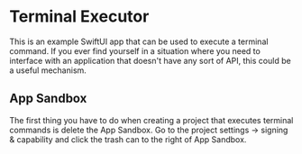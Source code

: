 #  Terminal Executor

This is an example SwiftUI app that can be used to execute a terminal command.
If you ever find yourself in a situation where you need to interface with an application that doesn't have any sort of API, this could be a useful mechanism.

## App Sandbox

The first thing you have to do when creating a project that executes terminal commands is delete the App Sandbox.
Go to the project settings -> signing & capability and click the trash can to the right of App Sandbox.

